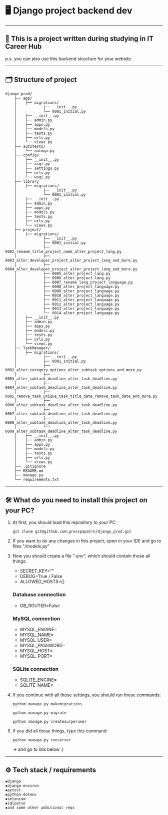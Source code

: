 # 🖥 Django project backend dev

---

## 🏫 **This is a project written during studying in IT Career Hub**
p.s. you can also use this backend structure for your website.

---

## 🗂 Structure of project

```
django_prod/
    ├── app/
    │    ├── migrations/
    │            ├── __init__.py
    │            └── 0001_initial.py
    │    ├── __init__.py
    │    ├── admin.py
    │    ├── apps.py
    │    ├── models.py
    │    ├── tests.py
    │    ├── urls.py
    │    └── views.py
    ├── autotests/
    │    └── autoqa.py
    ├── config/
    │    ├── __init__.py
    │    ├── asgi.py
    │    ├── settings.py
    │    ├── urls.py
    │    └── wsgi.py
    ├── library
    │    ├── migrations/
    │            ├── __init__.py
    │            └── 0001_initial.py
    │    ├── __init__.py
    │    ├── admin.py
    │    ├── apps.py
    │    ├── models.py
    │    ├── tests.py
    │    ├── urls.py
    │    └── views.py
    ├── project/
    │    ├── migrations/
    │            ├── __init__.py
    │            ├── 0001_initial.py
    │            ├── 0002_rename_title_project_name_alter_project_lang.py
    │            ├── 0003_alter_developer_project_alter_project_lang_and_more.py
    │            ├── 0004_alter_developer_project_alter_project_lang_and_more.py
    │            ├── 0005_alter_project_lang.py
    │            ├── 0006_alter_project_lang.py
    │            ├── 0007_rename_lang_project_language.py
    │            ├── 0008_alter_project_language.py
    │            ├── 0009_alter_project_language.py
    │            ├── 0010_alter_project_language.py
    │            ├── 0011_alter_project_language.py
    │            ├── 0012_alter_project_language.py
    │            ├── 0013_alter_project_language.py
    │            └── 0014_alter_project_language.py
    │    ├── __init__.py
    │    ├── admin.py
    │    ├── apps.py
    │    ├── models.py
    │    ├── tests.py
    │    ├── urls.py
    │    └── views.py
    ├── TaskManager/
    │    ├── migrations/
    │            ├── __init__.py
    │            ├── 0001_initial.py
    │            ├── 0002_alter_category_options_alter_subtask_options_and_more.py
    │            ├── 0003_alter_subtask_deadline_alter_task_deadline.py
    │            ├── 0004_alter_subtask_deadline_alter_task_deadline.py
    │            ├── 0005_remove_task_unique_task_title_date_remove_task_date_and_more.py
    │            ├── 0006_alter_subtask_deadline_alter_task_deadline.py
    │            ├── 0007_alter_subtask_deadline_alter_task_deadline.py
    │            ├── 0008_alter_subtask_deadline_alter_task_deadline.py
    │            └── 0009_alter_subtask_deadline_alter_task_deadline.py
    │    ├── __init__.py
    │    ├── admin.py
    │    ├── apps.py
    │    ├── models.py
    │    ├── tests.py
    │    ├── urls.py
    │    └── views.py
    ├── .gitignore
    ├── README.md
    ├── manage.py
    └── requirements.txt
```

---

## 🛠 **What do you need to install this project on your PC?**
1. At first, you should load this repository to your PC:
    ```shell
    git clone git@github.com:grosspapatrn/django_prod.git
    ```
2. If you want to do any changes in this project, open in your IDE and go to files "_/models.py_"
3. Now you should create a file "_.env_", which should contain those all things:
   - SECRET_KEY=""
   - DEBUG=True / False
   - ALLOWED_HOSTS=[]

   ### Database connection
   - DB_ROUTER=False

   ### MySQL connection
   - MYSQL_ENGINE=
   - MYSQL_NAME=
   - MYSQL_USER=
   - MYSQL_PASSWORD=
   - MYSQL_HOST=
   - MYSQL_PORT=

   ### SQLite connection
   - SQLITE_ENGINE=
   - SQLITE_NAME=
   
4. If you continue with all those settings, you should run those commands:
    ```shell
    python manage.py makemigrations
    ```
    ```shell
    python manage.py migrate
    ```
    ```shell
    python manage.py createsurperuser
    ```
5. If you did all those things, type this command:
    ```shell
    python manage.py runserver
    ```
    → and go to link below :) 

---

## ⚙️ Tech stack / requirements
```
▪️Django
▪️django-environ
▪️pytest
▪️python-dotenv
▪️selenium
▪️sqlparse
▪️and some other additional reqs
```

